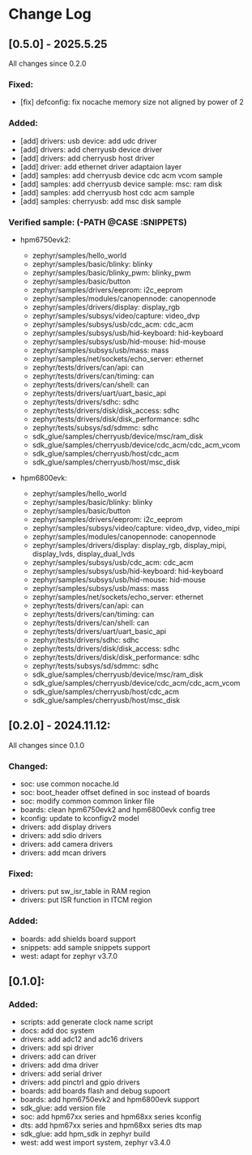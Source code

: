 # Change Log
## [0.5.0] - 2025.5.25

All changes since 0.2.0

### Fixed:
  - [fix] defconfig: fix nocache memory size not aligned by power of 2

### Added:
  - [add] drivers: usb device: add udc driver
  - [add] drivers: add cherryusb device driver
  - [add] drivers: add cherryusb host driver
  - [add] driver: add ethernet driver adaptaion layer
  - [add] samples: add cherryusb device cdc acm vcom sample
  - [add] samples: add cherryusb device sample: msc: ram disk
  - [add] samples: add cherryusb host cdc acm sample
  - [add] samples: cherryusb: add msc disk sample 

### Verified sample: (-PATH @CASE :SNIPPETS)
- hpm6750evk2:
  - zephyr/samples/hello_world
  - zephyr/samples/basic/blinky: blinky
  - zephyr/samples/basic/blinky_pwm: blinky_pwm
  - zephyr/samples/basic/button
  - zephyr/samples/drivers/eeprom: i2c_eeprom
  - zephyr/samples/modules/canopennode: canopennode
  - zephyr/samples/drivers/display: display_rgb
  - zephyr/samples/subsys/video/capture: video_dvp
  - zephyr/samples/subsys/usb/cdc_acm: cdc_acm
  - zephyr/samples/subsys/usb/hid-keyboard: hid-keyboard
  - zephyr/samples/subsys/usb/hid-mouse: hid-mouse
  - zephyr/samples/subsys/usb/mass: mass
  - zephyr/samples/net/sockets/echo_server: ethernet
  - zephyr/tests/drivers/can/api: can
  - zephyr/tests/drivers/can/timing: can
  - zephyr/tests/drivers/can/shell: can
  - zephyr/tests/drivers/uart/uart_basic_api
  - zephyr/tests/drivers/sdhc: sdhc
  - zephyr/tests/drivers/disk/disk_access: sdhc
  - zephyr/tests/drivers/disk/disk_performance: sdhc
  - zephyr/tests/subsys/sd/sdmmc: sdhc
  - sdk_glue/samples/cherryusb/device/msc/ram_disk
  - sdk_glue/samples/cherryusb/device/cdc_acm/cdc_acm_vcom
  - sdk_glue/samples/cherryusb/host/cdc_acm
  - sdk_glue/samples/cherryusb/host/msc_disk

- hpm6800evk:
  - zephyr/samples/hello_world
  - zephyr/samples/basic/blinky: blinky
  - zephyr/samples/basic/button
  - zephyr/samples/drivers/eeprom: i2c_eeprom
  - zephyr/samples/subsys/video/capture: video_dvp, video_mipi
  - zephyr/samples/modules/canopennode: canopennode
  - zephyr/samples/drivers/display: display_rgb, display_mipi, display_lvds, display_dual_lvds
  - zephyr/samples/subsys/usb/cdc_acm: cdc_acm
  - zephyr/samples/subsys/usb/hid-keyboard: hid-keyboard
  - zephyr/samples/subsys/usb/hid-mouse: hid-mouse
  - zephyr/samples/subsys/usb/mass: mass
  - zephyr/samples/net/sockets/echo_server: ethernet
  - zephyr/tests/drivers/can/api: can
  - zephyr/tests/drivers/can/timing: can
  - zephyr/tests/drivers/can/shell: can
  - zephyr/tests/drivers/uart/uart_basic_api
  - zephyr/tests/drivers/sdhc: sdhc
  - zephyr/tests/drivers/disk/disk_access: sdhc
  - zephyr/tests/drivers/disk/disk_performance: sdhc
  - zephyr/tests/subsys/sd/sdmmc: sdhc
  - sdk_glue/samples/cherryusb/device/msc/ram_disk
  - sdk_glue/samples/cherryusb/device/cdc_acm/cdc_acm_vcom
  - sdk_glue/samples/cherryusb/host/cdc_acm
  - sdk_glue/samples/cherryusb/host/msc_disk

## [0.2.0] - 2024.11.12:

All changes since 0.1.0

### Changed:
  - soc: use common nocache.ld
  - soc: boot_header offset defined in soc instead of boards
  - soc: modify common common linker file
  - boards: clean hpm6750evk2 and hpm6800evk config tree
  - kconfig: update to kconfigv2 model
  - drivers: add display drivers
  - drivers: add sdio drivers
  - drivers: add camera drivers
  - drivers: add mcan drivers

### Fixed:
  - drivers: put sw_isr_table in RAM region
  - drivers: put ISR function in ITCM region

### Added:
  - boards: add shields board support
  - snippets: add sample snippets support
  - west: adapt for zephyr v3.7.0

## [0.1.0]:

### Added:
  - scripts: add generate clock name script 
  - docs: add doc system
  - drivers: add adc12 and adc16 drivers
  - drivers: add spi driver
  - drivers: add can driver
  - drivers: add dma driver 
  - drivers: add serial driver
  - drivers: add pinctrl and gpio drivers
  - boards: add boards flash and debug supoort
  - boards: add hpm6750evk2 and hpm6800evk support
  - sdk_glue: add version file
  - soc: add hpm67xx series and hpm68xx series kconfig
  - dts: add hpm67xx series and hpm68xx series dts map
  - sdk_glue: add hpm_sdk in zephyr build
  - west: add west import system, zephyr v3.4.0

